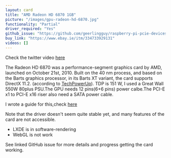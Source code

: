 ```yaml
---
layout: card
title: "AMD Radeon HD 6870 1GB"
picture: "/images/gpu-radeon-hd-6870.jpg"
functionality: "Partial"
driver_required: "Yes"
github_issue: "https://github.com/geerlingguy/raspberry-pi-pcie-devices/issues/543"
buy_link: "https://www.ebay.ie/itm/334733929131"
videos: []
---
```


Check the twitter video [here](https://twitter.com/qiuyinsen/status/1693954960889720850)

The Radeon HD 6870 was a performance-segment graphics card by AMD, launched on October 21st, 2010. Built on the 40 nm process, and based on the Barts graphics processor, in its Barts XT variant, the card supports DirectX 11.2.  (according to [TechPowerUp](https://www.techpowerup.com/gpu-specs/radeon-hd-6870.c256)). TDP is 151 W, I used a Great Wall 550W 80plus PSU.The GPU needs 12 pins(6+6 pins) power calbe.The PCI-E x1 to PCI-E x16 riser also need a SATA power cable.

I wrote a guide for this,check [here](https://gist.github.com/MartinRGB/67706045e3c485cce757b418bed59736)

Note that the driver doesn't seem quite stable yet, and many features of the card are not accessible.

- LXDE is in software-rendering
- WebGL is not work

See linked GitHub issue for more details and progress getting the card working.
